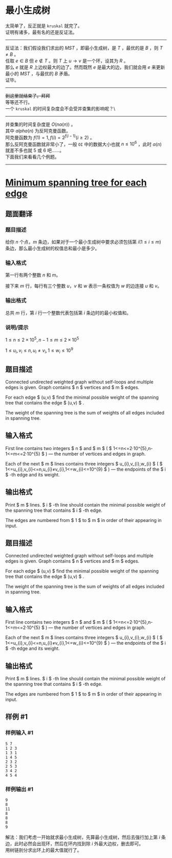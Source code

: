 # 最小生成树
太简单了，反正就是 `kruskal` 就完了。\
证明有诸多，最有名的还是反证法。

---

反证法：我们假设我们求出的 $MST$ ，即最小生成树，是 $T$ ，最优的是 $B$ ，则 $T\neq B$ 。\
任取 $e\in B$ 但 $e\notin T$ 。则 $T$ 上 $u\rightarrow v$ 是一个环，设其为 $R$ 。\
那么 $e$ 就是 $R$ 上边权最大的边了。然而既然 $e$ 是最大的边，我们就会用 $e$ 来更新最小的 $MST$ ，与最优的 $B$ 矛盾。\
证毕。

---

~~到这里就结束了。拜拜~~ \
等等还不行。\
一个 `kruskal` 的时间复杂度会不会受并查集的影响呢？\

---

并查集的时间复杂度是 $O(n\alpha (n))$ 。\
其中 $alpha(n)$ 为反阿克曼函数。\
阿克曼函数为 $f(1)=1,f(i)=2^{f(i-1)}(i \ge 2)$ 。\
那么反阿克曼函数就非常小了，一般 `OI` 中的数据大小也就 $n \leq 10^6$ ，此时 $\alpha(n)$ 就差不多也就 $5$ 或 $6$ 吧……。\
下面我们来看看几个例题。

---

# [Minimum spanning tree for each edge](https://www.luogu.com.cn/problem/CF609E)

## 题面翻译

### 题目描述

给你 $n$ 个点，$m$ 条边，如果对于一个最小生成树中要求必须包括第 $i(1 \le i \le m)$ 条边，那么最小生成树的权值总和最小是多少。

### 输入格式

第一行有两个整数 $n$ 和 $m$。

接下来 $m$ 行，每行有三个整数 $u$，$v$ 和 $w$ 表示一条权值为 $w$ 的边连接 $u$ 和 $v$。

### 输出格式

总共 $m$ 行，第 $i$ 行一个整数代表包括第 $i$ 条边时的最小权值和。

### 说明/提示

$1 \le n \le 2 \times 10^5,n-1 \le m\le 2 \times 10^5$

$1 \le u_i,v_i \le n,u_i \neq v_i,1 \le w_i \le 10^9$

## 题目描述

Connected undirected weighted graph without self-loops and multiple edges is given. Graph contains $ n $ vertices and $ m $ edges.

For each edge $ (u,v) $ find the minimal possible weight of the spanning tree that contains the edge $ (u,v) $ .

The weight of the spanning tree is the sum of weights of all edges included in spanning tree.

## 输入格式

First line contains two integers $ n $ and $ m $ ( $ 1<=n<=2·10^{5},n-1<=m<=2·10^{5} $ ) — the number of vertices and edges in graph.

Each of the next $ m $ lines contains three integers $ u_{i},v_{i},w_{i} $ ( $ 1<=u_{i},v_{i}<=n,u_{i}≠v_{i},1<=w_{i}<=10^{9} $ ) — the endpoints of the $ i $ -th edge and its weight.

## 输出格式

Print $ m $ lines. $ i $ -th line should contain the minimal possible weight of the spanning tree that contains $ i $ -th edge.

The edges are numbered from $ 1 $ to $ m $ in order of their appearing in input.

## 题目描述

Connected undirected weighted graph without self-loops and multiple edges is given. Graph contains $ n $ vertices and $ m $ edges.

For each edge $ (u,v) $ find the minimal possible weight of the spanning tree that contains the edge $ (u,v) $ .

The weight of the spanning tree is the sum of weights of all edges included in spanning tree.

## 输入格式

First line contains two integers $ n $ and $ m $ ( $ 1<=n<=2·10^{5},n-1<=m<=2·10^{5} $ ) — the number of vertices and edges in graph.

Each of the next $ m $ lines contains three integers $ u_{i},v_{i},w_{i} $ ( $ 1<=u_{i},v_{i}<=n,u_{i}≠v_{i},1<=w_{i}<=10^{9} $ ) — the endpoints of the $ i $ -th edge and its weight.

## 输出格式

Print $ m $ lines. $ i $ -th line should contain the minimal possible weight of the spanning tree that contains $ i $ -th edge.

The edges are numbered from $ 1 $ to $ m $ in order of their appearing in input.

## 样例 #1

### 样例输入 #1

```
5 7
1 2 3
1 3 1
1 4 5
2 3 2
2 5 3
3 4 2
4 5 4
```

### 样例输出 #1

```
9
8
11
8
8
8
9
```
解法：我们考虑一开始就求最小生成树，先算最小生成树，然后去强行加上第 $i$ 条边，此时必然会出现环，然后在环内找到除 $i$ 外最大边权，删去即可。\
用树链剖分求出环上的最大值就行了。
